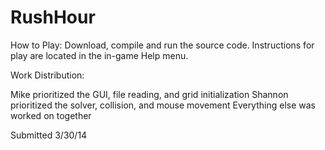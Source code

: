 RushHour
========
How to Play: Download, compile and run the source code. Instructions for play are located in the in-game Help menu.

Work Distribution:

Mike prioritized the GUI, file reading, and grid initialization
Shannon prioritized the solver, collision, and mouse movement
Everything else was worked on together

Submitted 3/30/14
